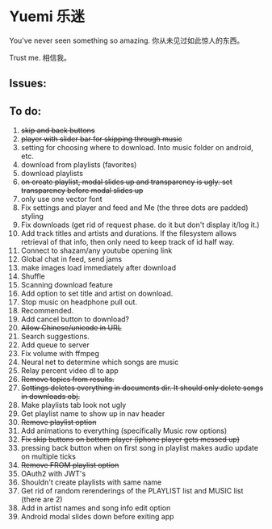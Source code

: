 # Yuemi 乐迷

You've never seen something so amazing. 你从未见过如此惊人的东西。

Trust me. 相信我。

## Issues:

## To do:
1. ~~skip and back buttons~~
2. ~~player with slider bar for skipping through music~~
3. setting for choosing where to download. Into music folder on android, etc.
4. download from playlists (favorites)
5. download playlists
6. ~~on create playlist, modal slides up and transparency is ugly. set transparency before modal slides up~~
7. only use one vector font
8. Fix settings and player and feed and Me (the three dots are padded) styling
9. Fix downloads (get rid of request phase. do it but don't display it/log it.)
10. Add track titles and artists and durations. If the filesystem allows retrieval of that info, then only need to keep track of id half way.
11. Connect to shazam/any youtube opening link
12. Global chat in feed, send jams
13. make images load immediately after download
14. Shuffle
15. Scanning download feature
16. Add option to set title and artist on download.
17. Stop music on headphone pull out.
18. Recommended.
19. Add cancel button to download?
20. ~~Allow Chinese/unicode in URL~~
21. Search suggestions.
22. Add queue to server
23. Fix volume with ffmpeg
24. Neural net to determine which songs are music
25. Relay percent video dl to app
26. ~~Remove topics from results.~~
27. ~~Settings deletes everything in documents dir. It should only delete songs in downloads obj.~~
28. Make playlists tab look not ugly
29. Get playlist name to show up in nav header
30. ~~Remove playlist option~~
31. Add animations to everything (specifically Music row options)
32. ~~Fix skip buttons on bottom player (iphone player gets messed up)~~
33. pressing back button when on first song in playlist makes audio update on multiple ticks
34. ~~Remove FROM playlist option~~
35. OAuth2 with JWT's
36. Shouldn't create playlists with same name
37. Get rid of random rerenderings of the PLAYLIST list and MUSIC list (there are 2)
38. Add in artist names and song info edit option
39. Android modal slides down before exiting app

